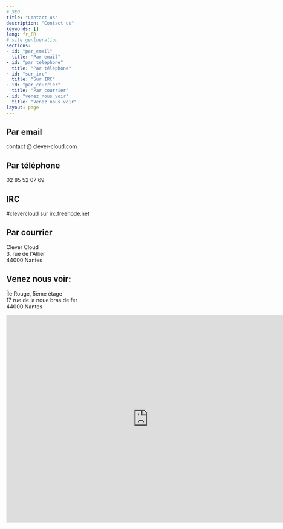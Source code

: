 ```yaml
---
# SEO
title: "Contact us"
description: "Contact us"
keywords: []
lang: fr_FR
# site genloeration
sections:
- id: "par_email"
  title: "Par email"
- id: "par_telephone"
  title: "Par téléphone"
- id: "sur_irc"
  title: "Sur IRC"
- id: "par_courrier"
  title: "Par courrier"
- id: "venez_nous_voir"
  title: "Venez nous voir"
layout: page
---
```

## Par email
contact @ clever-cloud.com 
## Par téléphone
02 85 52 07 69
## IRC
\#clevercloud sur irc.freenode.net 
## Par courrier
Clever Cloud  
3, rue de l'Allier  
44000 Nantes  
## Venez nous voir:
Île Rouge, 5ème étage  
17 rue de la noue bras de fer  
44000 Nantes  

<iframe frameborder="0" height="550" marginheight="0" marginwidth="0" scrolling="no" src="http://maps.google.com/maps?f=q&amp;source=s_q&amp;hl=fr&amp;geocode=&amp;q=17+Rue+de+la+Noue+Bras+de+Fer,+Nantes,+France&amp;aq=0&amp;sll=37.0625,-95.677068&amp;sspn=44.60973,69.169922&amp;vpsrc=0&amp;ie=UTF8&amp;hq=&amp;hnear=Rue+de+la+Noue+Bras+de+Fer,+44200+Nantes,+Loire-Atlantique,+Pays+de+la+Loire,+France&amp;t=m&amp;ll=47.20715,-1.559372&amp;spn=0.014577,0.063515&amp;z=14&amp;iwloc=A&amp;output=embed" width="750"> </iframe>